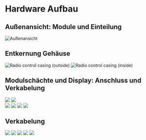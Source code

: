 # Hardware Aufbau

## Außenansicht: Module und Einteilung
![Außenansicht](./img/Außenansicht.jpg)

## Entkernung Gehäuse
![Radio control casing (outside)](./img/10_Body_outside.jpg)
![Radio control casing (inside)](./img/11_Body_inside.jpg)

## Modulschächte und Display: Anschluss und Verkabelung
![](./img/15_MainCenter_clean_outside.jpg)
![](./img/16_MainCenter_clean_inside.jpg)   
![](./img/17_MainCenter_full_outside.jpg)
![](./img/18_MainCenter_full_inside.jpg)
![](./img/20_DisplayTray_preparation.jpg)
![](./img/21_DisplayTray_first_fit.jpg)

## Verkabelung
![](./img/25_Body_inside_wiring1.jpg)
![](./img/26_Body_outside_switches_and_potis_jpg)
![](./img/27_Body_inside_wiring2.jpg)
![](./img/28_Body_inside_wiring_module_section_right.jpg)
![](./img/30_Body_outside_Display_cover.jpg)
